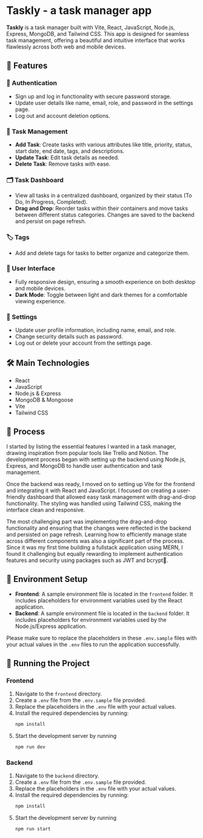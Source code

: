 # Taskly - a task manager app

**Taskly** is a task manager built with Vite, React, JavaScript, Node.js, Express, MongoDB, and Tailwind CSS. This app is designed for seamless task management, offering a beautiful and intuitive interface that works flawlessly across both web and mobile devices.

## 🚀 Features

### 🔑 Authentication
- Sign up and log in functionality with secure password storage.
- Update user details like name, email, role, and password in the settings page.
- Log out and account deletion options.

### 📝 Task Management
- **Add Task**: Create tasks with various attributes like title, priority, status, start date, end date, tags, and descriptions.
- **Update Task**: Edit task details as needed.
- **Delete Task**: Remove tasks with ease.

### 🗂 Task Dashboard
- View all tasks in a centralized dashboard, organized by their status (To Do, In Progress, Completed).
- **Drag and Drop**: Reorder tasks within their containers and move tasks between different status categories. Changes are saved to the backend and persist on page refresh.

### 🏷 Tags
- Add and delete tags for tasks to better organize and categorize them.

### 🎨 User Interface
- Fully responsive design, ensuring a smooth experience on both desktop and mobile devices.
- **Dark Mode**: Toggle between light and dark themes for a comfortable viewing experience.

### 🔧 Settings
- Update user profile information, including name, email, and role.
- Change security details such as password.
- Log out or delete your account from the settings page.

## 🛠️ Main Technologies
- React
- JavaScript
- Node.js & Express
- MongoDB & Mongoose
- Vite
- Tailwind CSS

## 📝 Process

I started by listing the essential features I wanted in a task manager, drawing inspiration from popular tools like Trello and Notion. The development process began with setting up the backend using Node.js, Express, and MongoDB to handle user authentication and task management.

Once the backend was ready, I moved on to setting up Vite for the frontend and integrating it with React and JavaScript. I focused on creating a user-friendly dashboard that allowed easy task management with drag-and-drop functionality. The styling was handled using Tailwind CSS, making the interface clean and responsive.

The most challenging part was implementing the drag-and-drop functionality and ensuring that the changes were reflected in the backend and persisted on page refresh. Learning how to efficiently manage state across different components was also a significant part of the process. Since it was my first time building a fullstack application using MERN, I found it challenging but equally rewarding to implement authentication features and security using packages such as JWT and bcrypt🔐.

## 📁 Environment Setup
- **Frontend**: A sample environment file is located in the `frontend` folder. It includes placeholders for environment variables used by the React application.
- **Backend**: A sample environment file is located in the `backend` folder. It includes placeholders for environment variables used by the Node.js/Express application.

Please make sure to replace the placeholders in these `.env.sample` files with your actual values in the `.env` files to run the application successfully.

## 📁 Running the Project

### Frontend
1. Navigate to the `frontend` directory.
2. Create a `.env` file from the `.env.sample` file provided.
3. Replace the placeholders in the `.env` file with your actual values.
4. Install the required dependencies by running:
   ```bash
   npm install
5. Start the development server by running
   ```bash
   npm run dev

### Backend 
1. Navigate to the `backend` directory.
2. Create a `.env` file from the `.env.sample` file provided.
3. Replace the placeholders in the `.env` file with your actual values.
4. Install the required dependencies by running:
   ```bash
   npm install
5. Start the development server by running
   ```bash
   npm run start


